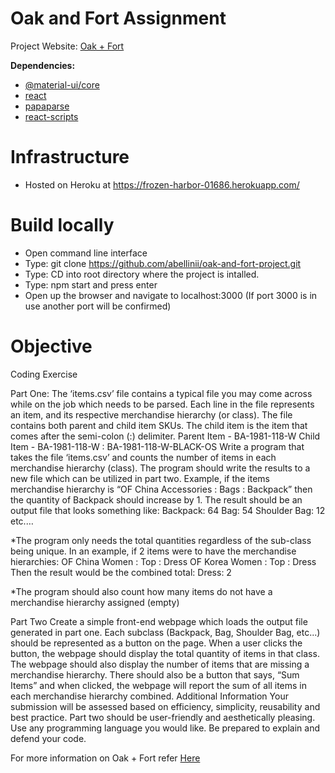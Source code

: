 # Oak and Fort Assignment


Project Website: [Oak + Fort](https://frozen-harbor-01686.herokuapp.com/)


**Dependencies:**
- [@material-ui/core](https://www.npmjs.com/package/@material-ui/core)
- [react](https://www.npmjs.com/package/react)
- [papaparse](https://www.npmjs.com/package/papaparse)
- [react-scripts](https://www.npmjs.com/package/react-scripts)



# Infrastructure

- Hosted on Heroku at  https://frozen-harbor-01686.herokuapp.com/


# Build locally
- Open command line interface
- Type: git clone https://github.com/abellinii/oak-and-fort-project.git
- Type: CD into root directory where the project is intalled.
- Type: npm start and press enter
- Open up the browser and navigate to localhost:3000 (If port 3000 is in use another port will be confirmed)



# Objective

Coding Exercise

Part One:
The ‘items.csv’ file contains a typical file you may come across while on the job which needs
to be parsed. Each line in the file represents an item, and its respective merchandise
hierarchy (or class).
The file contains both parent and child item SKUs. The child item is the item that comes
after the semi-colon (:) delimiter.
Parent Item - BA-1981-118-W
Child Item - BA-1981-118-W : BA-1981-118-W-BLACK-OS
Write a program that takes the file ‘items.csv’ and counts the number of items in each
merchandise hierarchy (class). The program should write the results to a new file which can
be utilized in part two.
Example, if the items merchandise hierarchy is “OF China Accessories : Bags : Backpack”
then the quantity of Backpack should increase by 1. The result should be an output file that
looks something like:
Backpack: 64
Bag: 54
Shoulder Bag: 12
etc.…

*The program only needs the total quantities regardless of the sub-class being unique. In
an example, if 2 items were to have the merchandise hierarchies:
OF China Women : Top : Dress
OF Korea Women : Top : Dress
Then the result would be the combined total:
Dress: 2

*The program should also count how many items do not have a merchandise hierarchy
assigned (empty)


Part Two
Create a simple front-end webpage which loads the output file generated in part one. Each
subclass (Backpack, Bag, Shoulder Bag, etc...) should be represented as a button on the
page. When a user clicks the button, the webpage should display the total quantity of items
in that class. The webpage should also display the number of items that are missing a
merchandise hierarchy.
There should also be a button that says, “Sum Items” and when clicked, the webpage will
report the sum of all items in each merchandise hierarchy combined.
Additional Information
Your submission will be assessed based on efficiency, simplicity, reusability and best
practice.
Part two should be user-friendly and aesthetically pleasing.
Use any programming language you would like.
Be prepared to explain and defend your code.

 
 For more information on Oak + Fort refer [Here](https://ca.oakandfort.com/)
 
